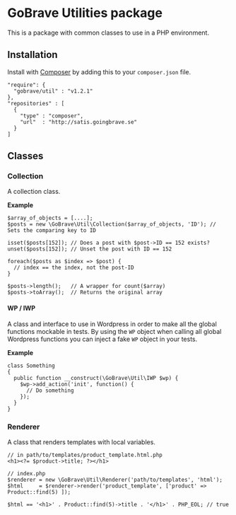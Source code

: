 # GoBrave Utilities package

This is a package with common classes to use in a PHP environment. 

## Installation

Install with [Composer](http://getcomposer.org) by adding this to your `composer.json` file.

    "require": {
      "gobrave/util" : "v1.2.1"
    },
    "repositories" : [
      {
        "type" : "composer",
        "url"  : "http://satis.goingbrave.se"
      }
    ]

## Classes

### Collection

A collection class.

**Example**

    $array_of_objects = [....];
    $posts = new \GoBrave\Util\Collection($array_of_objects, 'ID'); // Sets the comparing key to ID

    isset($posts[152]); // Does a post with $post->ID == 152 exists?
    unset($posts[152]); // Unset the post with ID == 152

    foreach($posts as $index => $post) {
      // index == the index, not the post-ID
    }

    $posts->length();   // A wrapper for count($array)
    $posts->toArray();  // Returns the original array

#### WP / IWP
A class and interface to use in Wordpress in order to make all the global functions mockable in tests. By using the `WP` object when calling all global Wordpress functions you can inject a fake `WP` object in your tests.

**Example**

    class Something
    {
      public function __construct(\GoBrave\Util\IWP $wp) {
        $wp->add_action('init', function() {
          // Do something
        });
      }
    }

### Renderer

A class that renders templates with local variables.

    // in path/to/templates/product_template.html.php
    <h1><?= $product->title; ?></h1>

    // index.php
    $renderer = new \GoBrave\Util\Renderer('path/to/templates', 'html');
    $html     = $renderer->render('product_template', ['product' => Product::find(5) ]);

    $html == '<h1>' . Product::find(5)->title . '</h1>' . PHP_EOL; // true

